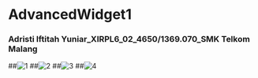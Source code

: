# AdvancedWidget1
### Adristi Iftitah Yuniar_XIRPL6_02_4650/1369.070_SMK Telkom Malang 
##![1](https://cloud.githubusercontent.com/assets/22131186/22332292/76ada73c-e363-11e6-847a-7da437953bda.png)
##![2](https://cloud.githubusercontent.com/assets/22131186/22332294/78fd6a04-e363-11e6-94b0-cf04e66449c2.png)
##![3](https://cloud.githubusercontent.com/assets/22131186/22332296/7bcb16fa-e363-11e6-879b-5cf8d749eae8.png)
##![4](https://cloud.githubusercontent.com/assets/22131186/22332297/7e4cf452-e363-11e6-8b03-3c61ce4f5034.png)
